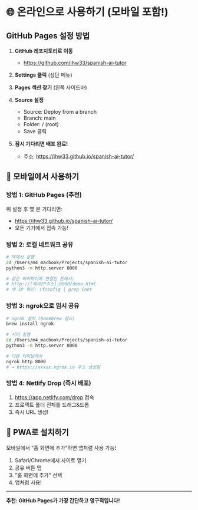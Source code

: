 # 🌐 온라인으로 사용하기 (모바일 포함!)

## GitHub Pages 설정 방법

1. **GitHub 레포지토리로 이동**
   - https://github.com/ihw33/spanish-ai-tutor

2. **Settings 클릭** (상단 메뉴)

3. **Pages 섹션 찾기** (왼쪽 사이드바)

4. **Source 설정**
   - Source: Deploy from a branch
   - Branch: main
   - Folder: / (root)
   - Save 클릭

5. **잠시 기다리면 배포 완료!**
   - 주소: https://ihw33.github.io/spanish-ai-tutor/

## 📱 모바일에서 사용하기

### 방법 1: GitHub Pages (추천)
위 설정 후 몇 분 기다리면:
- https://ihw33.github.io/spanish-ai-tutor/
- 모든 기기에서 접속 가능!

### 방법 2: 로컬 네트워크 공유
```bash
# 맥에서 실행
cd /Users/m4_macbook/Projects/spanish-ai-tutor
python3 -m http.server 8000

# 같은 와이파이에 연결된 폰에서:
# http://[맥의IP주소]:8000/demo.html
# 맥 IP 확인: ifconfig | grep inet
```

### 방법 3: ngrok으로 임시 공유
```bash
# ngrok 설치 (homebrew 필요)
brew install ngrok

# 서버 실행
cd /Users/m4_macbook/Projects/spanish-ai-tutor
python3 -m http.server 8000

# 다른 터미널에서
ngrok http 8000
# → https://xxxxx.ngrok.io 주소 생성됨
```

### 방법 4: Netlify Drop (즉시 배포)
1. https://app.netlify.com/drop 접속
2. 프로젝트 폴더 전체를 드래그&드롭
3. 즉시 URL 생성!

## 🔗 PWA로 설치하기

모바일에서 "홈 화면에 추가"하면 앱처럼 사용 가능!

1. Safari/Chrome에서 사이트 열기
2. 공유 버튼 탭
3. "홈 화면에 추가" 선택
4. 앱처럼 사용!

---

**추천: GitHub Pages가 가장 간단하고 영구적입니다!**